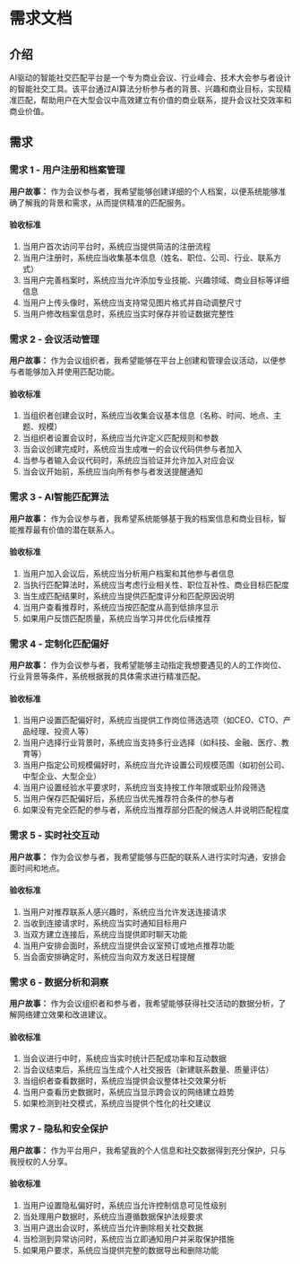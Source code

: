 # 需求文档

## 介绍

AI驱动的智能社交匹配平台是一个专为商业会议、行业峰会、技术大会参与者设计的智能社交工具。该平台通过AI算法分析参与者的背景、兴趣和商业目标，实现精准匹配，帮助用户在大型会议中高效建立有价值的商业联系，提升会议社交效率和商业价值。

## 需求

### 需求 1 - 用户注册和档案管理

**用户故事：** 作为会议参与者，我希望能够创建详细的个人档案，以便系统能够准确了解我的背景和需求，从而提供精准的匹配服务。

#### 验收标准

1. 当用户首次访问平台时，系统应当提供简洁的注册流程
2. 当用户注册时，系统应当收集基本信息（姓名、职位、公司、行业、联系方式）
3. 当用户完善档案时，系统应当允许添加专业技能、兴趣领域、商业目标等详细信息
4. 当用户上传头像时，系统应当支持常见图片格式并自动调整尺寸
5. 当用户修改档案信息时，系统应当实时保存并验证数据完整性

### 需求 2 - 会议活动管理

**用户故事：** 作为会议组织者，我希望能够在平台上创建和管理会议活动，以便参与者能够加入并使用匹配功能。

#### 验收标准

1. 当组织者创建会议时，系统应当收集会议基本信息（名称、时间、地点、主题、规模）
2. 当组织者设置会议时，系统应当允许定义匹配规则和参数
3. 当会议创建完成时，系统应当生成唯一的会议代码供参与者加入
4. 当参与者输入会议代码时，系统应当验证并允许加入对应会议
5. 当会议开始前，系统应当向所有参与者发送提醒通知

### 需求 3 - AI智能匹配算法

**用户故事：** 作为会议参与者，我希望系统能够基于我的档案信息和商业目标，智能推荐最有价值的潜在联系人。

#### 验收标准

1. 当用户加入会议后，系统应当分析用户档案和其他参与者信息
2. 当执行匹配算法时，系统应当考虑行业相关性、职位互补性、商业目标匹配度
3. 当生成匹配结果时，系统应当提供匹配度评分和匹配原因说明
4. 当用户查看推荐时，系统应当按匹配度从高到低排序显示
5. 如果用户反馈匹配质量，系统应当学习并优化后续推荐

### 需求 4 - 定制化匹配偏好

**用户故事：** 作为会议参与者，我希望能够主动指定我想要遇见的人的工作岗位、行业背景等条件，系统根据我的具体需求进行精准匹配。

#### 验收标准

1. 当用户设置匹配偏好时，系统应当提供工作岗位筛选选项（如CEO、CTO、产品经理、投资人等）
2. 当用户选择行业背景时，系统应当支持多行业选择（如科技、金融、医疗、教育等）
3. 当用户指定公司规模偏好时，系统应当允许设置公司规模范围（如初创公司、中型企业、大型企业）
4. 当用户设置经验水平要求时，系统应当支持按工作年限或职业阶段筛选
5. 当用户保存匹配偏好后，系统应当优先推荐符合条件的参与者
6. 如果没有完全匹配的参与者，系统应当推荐部分匹配的候选人并说明匹配程度

### 需求 5 - 实时社交互动

**用户故事：** 作为会议参与者，我希望能够与匹配的联系人进行实时沟通，安排会面时间和地点。

#### 验收标准

1. 当用户对推荐联系人感兴趣时，系统应当允许发送连接请求
2. 当收到连接请求时，系统应当实时通知目标用户
3. 当双方建立连接后，系统应当提供即时聊天功能
4. 当用户安排会面时，系统应当提供会议室预订或地点推荐功能
5. 当会面安排确定时，系统应当向双方发送日程提醒

### 需求 6 - 数据分析和洞察

**用户故事：** 作为会议组织者和参与者，我希望能够获得社交活动的数据分析，了解网络建立效果和改进建议。

#### 验收标准

1. 当会议进行中时，系统应当实时统计匹配成功率和互动数据
2. 当会议结束后，系统应当生成个人社交报告（新建联系数量、质量评估）
3. 当组织者查看数据时，系统应当提供会议整体社交效果分析
4. 当用户查看历史数据时，系统应当显示跨会议的网络建立趋势
5. 如果检测到社交模式，系统应当提供个性化的社交建议

### 需求 7 - 隐私和安全保护

**用户故事：** 作为平台用户，我希望我的个人信息和社交数据得到充分保护，只与我授权的人分享。

#### 验收标准

1. 当用户设置隐私偏好时，系统应当允许控制信息可见性级别
2. 当处理用户数据时，系统应当遵循数据保护法规要求
3. 当用户退出会议时，系统应当允许删除相关社交数据
4. 当检测到异常访问时，系统应当立即通知用户并采取保护措施
5. 如果用户要求，系统应当提供完整的数据导出和删除功能